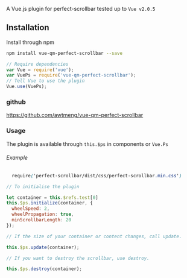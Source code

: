 A Vue.js plugin for perfect-scrollbar tested up to ```Vue v2.0.5```

## Installation

Install through npm

``` bash
npm install vue-qm-perfect-scrollbar --save

```

``` javascript
// Require dependencies
var Vue = require('vue');
var VuePs = require('vue-qm-perfect-scrollbar');
// Tell Vue to use the plugin
Vue.use(VuePs);

```

### github
https://github.com/awtmeng/vue-qm-perfect-scrollbar

### Usage
The plugin is available through ```this.$ps``` in components or ```Vue.Ps```

###### Example

``` css
  require('perfect-scrollbar/dist/css/perfect-scrollbar.min.css')

```

``` javascript
// To initialise the plugin

let container = this.$refs.test[0]
this.$ps.initialize(container, {
  wheelSpeed: 2,
  wheelPropagation: true,
  minScrollbarLength: 20
});

// If the size of your container or content changes, call update.

this.$ps.update(container);

// If you want to destroy the scrollbar, use destroy.

this.$ps.destroy(container);


```